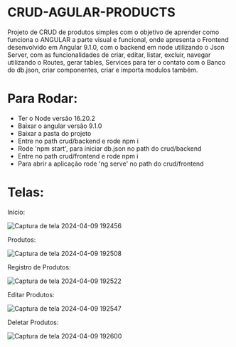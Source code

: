 # CRUD-AGULAR-PRODUCTS

Projeto de CRUD de produtos simples com o objetivo de aprender como funciona o ANGULAR a parte visual e funcional, onde apresenta o Frontend desenvolvido em Angular 9.1.0, com o backend em node utilizando o Json Server, com as funcionalidades de criar, editar, listar, excluir, navegar utilizando o Routes, gerar tables, Services para ter o contato com o Banco do db.json, criar componentes, criar e importa modulos também.

# Para Rodar:

- Ter o Node versão 16.20.2
- Baixar o angular versão 9.1.0
- Baixar a pasta do projeto
- Entre no path crud/backend e rode npm i
- Rode 'npm start', para iniciar db.json no path do crud/backend
- Entre no path crud/frontend e rode npm i
- Para abrir a aplicação rode 'ng serve' no path do crud/frontend


# Telas: 

Início:

![Captura de tela 2024-04-09 192456](https://github.com/felipesphair/CRUD-AGULAR-PRODUCTS/assets/107360437/82ed7d9c-2691-4583-a761-aa694aa0312f)

Produtos:

![Captura de tela 2024-04-09 192508](https://github.com/felipesphair/CRUD-AGULAR-PRODUCTS/assets/107360437/8d131d6e-6142-4657-8169-2dc84ef19c6e)

Registro de Produtos:

![Captura de tela 2024-04-09 192522](https://github.com/felipesphair/CRUD-AGULAR-PRODUCTS/assets/107360437/7f9aa774-2bfa-497a-8d9c-cf788fff8292)

Editar Produtos:

![Captura de tela 2024-04-09 192547](https://github.com/felipesphair/CRUD-AGULAR-PRODUCTS/assets/107360437/09e9efab-56fd-4f50-86b6-b2b8a5ff0345)

Deletar Produtos:

![Captura de tela 2024-04-09 192600](https://github.com/felipesphair/CRUD-AGULAR-PRODUCTS/assets/107360437/ce325de9-1464-4641-a5d6-0cc1a9967bb6)

